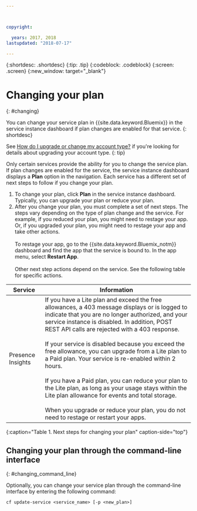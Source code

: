 ```yaml
---



copyright:

  years: 2017, 2018
lastupdated: "2018-07-17"

---
```


{:shortdesc: .shortdesc}
{:tip: .tip}
{:codeblock: .codeblock}
{:screen: .screen}
{:new_window: target="_blank"}

# Changing your plan
{: #changing}

You can change your service plan in {{site.data.keyword.Bluemix}} in the service instance dashboard if plan changes are enabled for that service.
{: shortdesc}

See [How do I upgrade or change my account type?](/docs/account/account_faq.html#changeacct) if you're looking for details about upgrading your account type.
{: tip}

Only certain services provide the ability for you to change the service plan. If plan changes are enabled for the service, the service instance dashboard displays a **Plan** option in the navigation. Each service has a different set of next steps to follow if you change your plan.

1. To change your plan, click **Plan** in the service instance dashboard. Typically, you can upgrade your plan or reduce your plan.
2. After you change your plan, you must complete a set of next steps. The steps vary depending on the type of plan change and the service. For example, if you reduced your plan, you might need to restage your app. Or, if you upgraded your plan, you might need to restage your app and take other actions.<br/><br/>To restage your app, go to the {{site.data.keyword.Bluemix_notm}} dashboard and find the app that the service is bound to. In the app menu, select **Restart App**.<br/><br/>Other next step actions depend on the service. See the following table for specific actions.

|Service |	Information|
|--------|-------------|
|Presence Insights 	|If you have a Lite plan and exceed the free allowances, a 403 message displays or is logged to indicate that you are no longer authorized, and your service instance is disabled. In addition, POST REST API calls are rejected with a 403 response.<br/><br/>If your service is disabled because you exceed the free allowance, you can upgrade from a Lite plan to a Paid plan. Your service is re-enabled within 2 hours.<br/><br/>If you have a Paid plan, you can reduce your plan to the Lite plan, as long as your usage stays within the Lite plan allowance for events and total storage.<br/><br/>When you upgrade or reduce your plan, you do not need to restage or restart your apps.|
{:caption="Table 1. Next steps for changing your plan" caption-side="top"}

## Changing your plan through the command-line interface
{: #changing_command_line}

Optionally, you can change your service plan through the command-line interface by entering the following command:
```
cf update-service <service_name> [-p <new_plan>]
```
